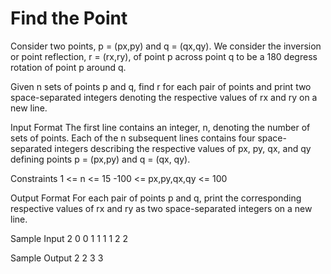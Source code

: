 # Find the Point

Consider two points, p = (px,py) and q = (qx,qy). We consider the inversion or point reflection, r = (rx,ry), of point p across point q to be a 180 degress rotation of point p around q.

Given n sets of points p and q, find r for each pair of points and print two space-separated integers denoting the respective values of rx and ry on a new line.

Input Format
The first line contains an integer, n, denoting the number of sets of points. 
Each of the n subsequent lines contains four space-separated integers describing the respective values of px, py, qx, and qy defining points p = (px,py) and q = (qx, qy).

Constraints
1 <= n <= 15
-100 <= px,py,qx,qy <= 100

Output Format
For each pair of points p and q, print the corresponding respective values of rx and ry as two space-separated integers on a new line.

Sample Input
2
0 0 1 1
1 1 2 2

Sample Output
2 2
3 3

